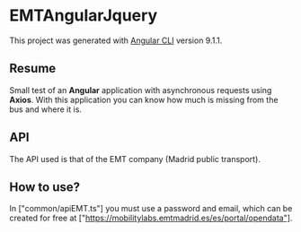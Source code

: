 # EMTAngularJquery

This project was generated with [Angular CLI](https://github.com/angular/angular-cli) version 9.1.1.

## Resume

Small test of an <b>Angular</b> application with asynchronous requests using <b>Axios</b>. With this application you can know how much is missing from the bus and where it is.

## API

The API used is that of the EMT company (Madrid public transport).

## How to use?

In ["common/apiEMT.ts"] you must use a password and email, which can be created for free at ["https://mobilitylabs.emtmadrid.es/es/portal/opendata"].


